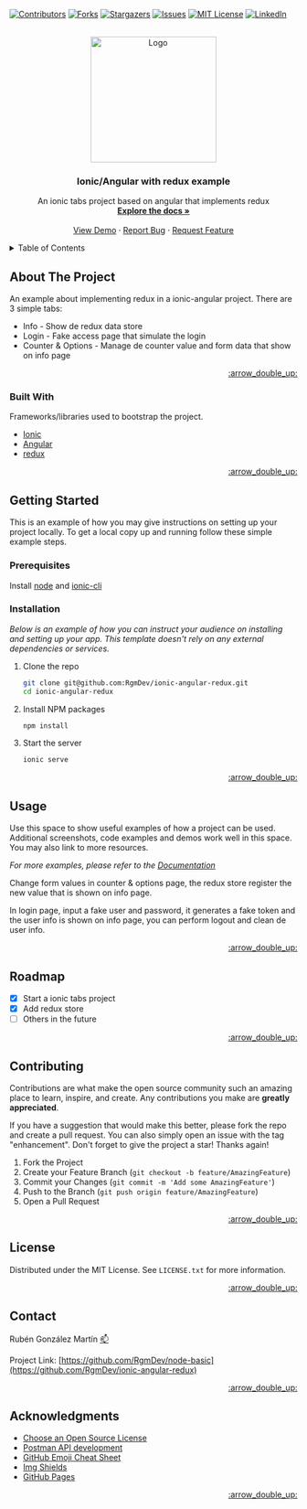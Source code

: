 <div id="top"></div>


<!-- PROJECT SHIELDS -->
[![Contributors][contributors-shield]][contributors-url]
[![Forks][forks-shield]][forks-url]
[![Stargazers][stars-shield]][stars-url]
[![Issues][issues-shield]][issues-url]
[![MIT License][license-shield]][license-url]
[![LinkedIn][linkedin-shield]][linkedin-url]



<!-- PROJECT LOGO -->
<br />
<div align="center">
  <a href="https://github.com/RgmDev/ionic-angular-redux">
    <img src="https://tech.tribalyte.eu/wp-content/uploads/2018/05/ionic.png" alt="Logo" width="220">
  </a>

  <h3 align="center">Ionic/Angular with redux example</h3>

  <p align="center">
    An ionic tabs project based on angular that implements redux
    <br />
    <a href="https://github.com/othneildrew/Best-README-Template"><strong>Explore the docs »</strong></a>
    <br />
    <br />
    <a href="https://github.com/RgmDev/ionic-angular-redux">View Demo</a>
    ·
    <a href="https://github.com/RgmDev/ionic-angular-redux/issues">Report Bug</a>
    ·
    <a href="https://github.com/RgmDev/ionic-angular-redux/issues">Request Feature</a>
  </p>
</div>



<!-- TABLE OF CONTENTS -->
<details>
  <summary>Table of Contents</summary>
  <ol>
    <li>
      <a href="#about-the-project">About The Project</a>
      <ul>
        <li><a href="#built-with">Built With</a></li>
      </ul>
    </li>
    <li>
      <a href="#getting-started">Getting Started</a>
      <ul>
        <li><a href="#prerequisites">Prerequisites</a></li>
        <li><a href="#installation">Installation</a></li>
      </ul>
    </li>
    <li><a href="#usage">Usage</a></li>
    <li><a href="#roadmap">Roadmap</a></li>
    <li><a href="#contributing">Contributing</a></li>
    <li><a href="#license">License</a></li>
    <li><a href="#contact">Contact</a></li>
    <li><a href="#acknowledgments">Acknowledgments</a></li>
  </ol>
</details>



<!-- ABOUT THE PROJECT -->
## About The Project

An example about implementing redux in a ionic-angular project. 
There are 3 simple tabs: 

* Info - Show de redux data store
* Login - Fake access page that simulate the login
* Counter & Options - Manage de counter value and form data that show on info page

<p align="right"><a href="#top">:arrow_double_up:</a></p>



### Built With

Frameworks/libraries used to bootstrap the project.

* [Ionic](https://ionicframework.com/)
* [Angular](https://angular.io/)
* [redux](https://redux.js.org/)

<p align="right"><a href="#top">:arrow_double_up:</a></p>



<!-- GETTING STARTED -->
## Getting Started

This is an example of how you may give instructions on setting up your project locally.
To get a local copy up and running follow these simple example steps.

### Prerequisites

Install [node](https://nodejs.org/es/) and [ionic-cli](https://ionicframework.com/docs/cli) 

### Installation

_Below is an example of how you can instruct your audience on installing and setting up your app. This template doesn't rely on any external dependencies or services._

1. Clone the repo
   ```sh
   git clone git@github.com:RgmDev/ionic-angular-redux.git
   cd ionic-angular-redux
   ```
2. Install NPM packages
   ```sh
   npm install
   ```
3. Start the server
   ```sh
   ionic serve
   ```

<p align="right"><a href="#top">:arrow_double_up:</a></p>



<!-- USAGE EXAMPLES -->
## Usage

Use this space to show useful examples of how a project can be used. Additional screenshots, code examples and demos work well in this space. You may also link to more resources.

_For more examples, please refer to the [Documentation](https://example.com)_

Change form values in counter & options page, the redux store register the new value that is shown on info page.

In login page, input a fake user and password, it generates a fake token and the user info is shown on info page, you can perform logout and clean de user info.

<p align="right"><a href="#top">:arrow_double_up:</a></p>



<!-- ROADMAP -->
## Roadmap

- [x] Start a ionic tabs project
- [x] Add redux store
- [ ] Others in the future

<p align="right"><a href="#top">:arrow_double_up:</a></p>


<!-- CONTRIBUTING -->
## Contributing

Contributions are what make the open source community such an amazing place to learn, inspire, and create. Any contributions you make are **greatly appreciated**.

If you have a suggestion that would make this better, please fork the repo and create a pull request. You can also simply open an issue with the tag "enhancement".
Don't forget to give the project a star! Thanks again!

1. Fork the Project
2. Create your Feature Branch (`git checkout -b feature/AmazingFeature`)
3. Commit your Changes (`git commit -m 'Add some AmazingFeature'`)
4. Push to the Branch (`git push origin feature/AmazingFeature`)
5. Open a Pull Request

<p align="right"><a href="#top">:arrow_double_up:</a></p>



<!-- LICENSE -->
## License

Distributed under the MIT License. See `LICENSE.txt` for more information.

<p align="right"><a href="#top">:arrow_double_up:</a></p>



<!-- CONTACT -->
## Contact

Rubén González Martín [:mailbox:](rubengm410@gmail.com)

Project Link: [https://github.com/RgmDev/node-basic](https://github.com/RgmDev/ionic-angular-redux)

<p align="right"><a href="#top">:arrow_double_up:</a></p>



<!-- ACKNOWLEDGMENTS -->
## Acknowledgments

* [Choose an Open Source License](https://choosealicense.com)
* [Postman API development](https://www.postman.com/)
* [GitHub Emoji Cheat Sheet](https://www.webpagefx.com/tools/emoji-cheat-sheet)
* [Img Shields](https://shields.io)
* [GitHub Pages](https://pages.github.com)

<p align="right"><a href="#top">:arrow_double_up:</a></p>


<!-- MARKDOWN LINKS & IMAGES -->
[contributors-shield]: https://img.shields.io/github/contributors/RgmDev/ionic-angular-redux
[contributors-url]: https://github.com/RgmDev/ionic-angular-redux/graphs/contributors
[forks-shield]: https://img.shields.io/github/forks/RgmDev/ionic-angular-redux
[forks-url]: https://github.com/RgmDev/ionic-angular-redux/network/members
[stars-shield]: https://img.shields.io/github/stars/RgmDev/ionic-angular-redux
[stars-url]: https://github.com/RgmDev/ionic-angular-redux/stargazers
[issues-shield]: https://img.shields.io/github/issues/RgmDev/ionic-angular-redux
[issues-url]: https://github.com/RgmDev/ionic-angular-redux/issues
[license-shield]: https://img.shields.io/github/license/RgmDev/ionic-angular-redux
[license-url]: https://github.com/RgmDev/ionic-angular-redux/blob/master/LICENSE.txt
[linkedin-shield]: https://img.shields.io/badge/-LinkedIn-black.svg?logo=linkedin&colorB=0e76a8
[linkedin-url]: https://www.linkedin.com/in/ruben-gonzalez-martin/
